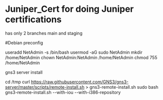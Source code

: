 # Juniper_Cert for doing Juniper certifications

has only 2 branches main and staging

#Debian preconfig

useradd NetAdmin -s /bin/bash
usermod -aG sudo NetAdmin
mkdir /home/NetAdmin
chown NetAdmin:NetAdmin /home/NetAdmin
chmod 755 /home/NetAdmin


gns3 server install

cd /tmp
curl https://raw.githubusercontent.com/GNS3/gns3-server/master/scripts/remote-install.sh > gns3-remote-install.sh
sudo bash gns3-remote-install.sh --with-iou --with-i386-repository

